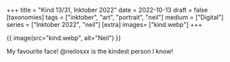 +++
title = "Kind 13/31, Inktober 2022"
date = 2022-10-13
draft =  false
[taxonomies]
tags = ["inktober", "art", "portrait", "neil"]
medium = ["Digital"]
series = ["Inktober 2022", "neil"]
[extra]
images= ["kind.webp"]
+++

{{ image(src="kind.webp", alt="Neil") }}

My favourite face! @neilosxx is the kindest person I know!
